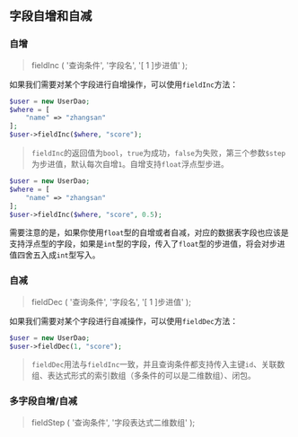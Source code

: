 ## 字段自增和自减

### 自增

> fieldInc \( '查询条件', '字段名', '\[ 1 \]步进值' \);

如果我们需要对某个字段进行自增操作，可以使用`fieldInc`方法：

```php
$user = new UserDao;
$where = [
    "name" => "zhangsan"
];
$user->fieldInc($where, "score");
```

> `fieldInc`的返回值为`bool`，`true`为成功，`false`为失败，第三个参数`$step`为步进值，默认每次自增`1`。自增支持`float`浮点型步进。

```php
$user = new UserDao;
$where = [
    "name" => "zhangsan"
];
$user->fieldInc($where, "score", 0.5);
```

需要注意的是，如果你使用`float`型的自增或者自减，对应的数据表字段也应该是支持浮点型的字段，如果是`int`型的字段，传入了`float`型的步进值，将会对步进值四舍五入成`int`型写入。

### 自减

> fieldDec \( '查询条件', '字段名', '\[ 1 \]步进值' \);

如果我们需要对某个字段进行自减操作，可以使用`fieldDec`方法：

```php
$user = new UserDao;
$user->fieldDec(1, "score");
```

> `fieldDec`用法与`fieldInc`一致，并且查询条件都支持传入主键`id`、关联数组、表达式形式的索引数组（多条件的可以是二维数组）、闭包。

### 多字段自增/自减

> fieldStep \( '查询条件', '字段表达式二维数组' \);
